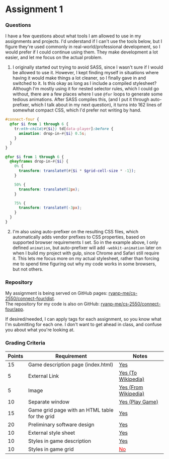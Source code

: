 # Assignment 1

### Questions

I have a few questions about what tools I am allowed to use in my assignments
and projects. I'd understand if I can't use the tools below, but I figure
they're used commonly in real-world/professional development, so I would prefer
if I could continue using them. They make development a lot easier, and let me
focus on the actual problem.

1. I originally started out trying to avoid SASS, since I wasn't sure if I
would be allowed to use it. However, I kept finding myself in situations where
having it would make things a lot cleaner, so I finally gave in and switched to
it. Is this okay as long as I include a compiled stylesheet? Although I'm mostly
using it for nested selector rules, which I could go without, there are a few
places where I use `@for` loops to generate some tedious animations. After SASS
compiles this, (and I put it through auto-prefixer, which I talk about in my
next question), it turns into 162 lines of somewhat compact CSS, which I'd prefer
not writing by hand.

  ```scss
  #connect-four {
    @for $i from 1 through 6 {
      tr:nth-child(#{$i}) td[data-player]:before {
        animation: drop-in-#{$i} 0.5s;
      }
    }
  }

  @for $i from 1 through 6 {
    @keyframes drop-in-#{$i} {
      0% {
        transform: translateY(#{$i * $grid-cell-size * -1});
      }

      50% {
        transform: translateY(2px);
      }

      75% {
        transform: translateY(-3px);
      }
    }
  }
  ```

2. I'm also using auto-prefixer on the resulting CSS files, which automatically
adds vendor prefixes to CSS properties, based on supported browser requirements
I set. So in the example above, I only defined `animation`, but auto-prefixer
will add `-webkit-animation` later on when I build my project with gulp, since
Chrome and Safari still require it. This lets me focus more on my actual
stylesheet, rather than forcing me to spend time figuring out why my code works
in some browsers, but not others.

### Repository

My assignment is being served on GitHub pages:
[ryanp-me/cs-2550/connect-four/dist](http://ryanp-me.github.io/cs-2550/connect-four/dist/).  
The repository for my code is also on GitHub:
[ryanp-me/cs-2550/connect-four/app](https://github.com/ryanp-me/cs-2550/tree/master/connect-four/app).

If desired/needed, I can apply tags for each assignment, so you know what I'm
submitting for each one. I don't want to get ahead in class, and confuse you
about what you're looking at.

### Grading Criteria

Points | Requirement                                    | Notes
-------|------------------------------------------------|-------
15     | Game description page (index.html)             | [Yes](http://ryanp-me.github.io/cs-2550/connect-four/dist/)
5      | External Link                                  | [Yes (To Wikipedia)](http://ryanp-me.github.io/cs-2550/connect-four/dist/)
5      | Image                                          | [Yes (From Wikipedia)](http://ryanp-me.github.io/cs-2550/connect-four/dist/)
10     | Separate window                                | [Yes (Play Game)](http://ryanp-me.github.io/cs-2550/connect-four/dist/)
15     | Game grid page with an HTML table for the grid | [Yes](http://ryanp-me.github.io/cs-2550/connect-four/dist/game.html)
20     | Preliminary software design                    | [Yes](http://ryanp-me.github.io/cs-2550/connect-four/dist/design.html)
10     | External style sheet                           | [Yes](https://github.com/ryanp-me/cs-2550/tree/master/connect-four/app/style.scss)
10     | Styles in game description                     | [Yes](https://github.com/ryanp-me/cs-2550/tree/master/connect-four/app/index.html)
10     | Styles in game grid                            | [<span style="color:red">No</span>](https://github.com/ryanp-me/cs-2550/tree/master/connect-four/app/game.html)
